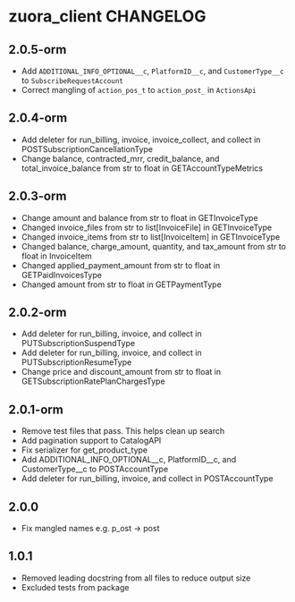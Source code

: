 zuora_client CHANGELOG
======================

2.0.5-orm
---------

- Add `ADDITIONAL_INFO_OPTIONAL__c`, `PlatformID__c`, and `CustomerType__c` to `SubscribeRequestAccount`
- Correct mangling of `action_pos_t` to `action_post_` in `ActionsApi`

2.0.4-orm
---------

- Add deleter for run_billing, invoice, invoice_collect, and collect in POSTSubscriptionCancellationType
- Change balance, contracted_mrr, credit_balance, and total_invoice_balance from str to float in GETAccountTypeMetrics

2.0.3-orm
---------

- Change amount and balance from str to float in GETInvoiceType
- Changed invoice_files from str to list[InvoiceFile] in GETInvoiceType
- Changed invoice_items from str to list[InvoiceItem] in GETInvoiceType
- Changed balance, charge_amount, quantity, and tax_amount from str to float in InvoiceItem
- Changed applied_payment_amount from str to float in GETPaidInvoicesType
- Changed amount from str to float in GETPaymentType

2.0.2-orm
---------

- Add deleter for run_billing, invoice, and collect in PUTSubscriptionSuspendType
- Add deleter for run_billing, invoice, and collect in PUTSubscriptionResumeType
- Change price and discount_amount from str to float in GETSubscriptionRatePlanChargesType

2.0.1-orm
---------

- Remove test files that pass. This helps clean up search
- Add pagination support to CatalogAPI
- Fix serializer for get_product_type
- Add ADDITIONAL_INFO_OPTIONAL__c, PlatformID__c, and CustomerType__c to POSTAccountType
- Add deleter for run_billing, invoice, and collect in POSTAccountType

2.0.0
-----

- Fix mangled names e.g. p_ost -> post

1.0.1
-----

- Removed leading docstring from all files to reduce output size
- Excluded tests from package

